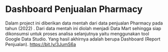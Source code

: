 # Dashboard Penjualan Pharmacy

Dalam project ini diberikan data mentah dari data penjualan Pharmacy pada tahun (2022) . Dari data mentah ini diolah menjadi Data Mart sehingga siap dikonsumsi  untuk proses analisa selanjutnya yaitu menggunakan tool Google Data Studio. Yang hasil akhirnya adalah berupa Dashboard (Report Penjualan). https://bit.ly/3JumS6a

